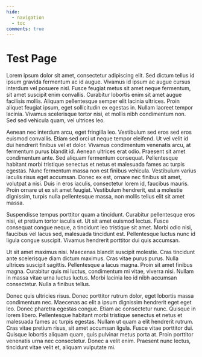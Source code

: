 ```yaml
---
hide:
  - navigation
  - toc
comments: true
---
```


# Test Page

Lorem ipsum dolor sit amet, consectetur adipiscing elit. Sed dictum tellus id ipsum gravida fermentum ac id augue. Vivamus id ipsum ac augue cursus interdum vel posuere nisl. Fusce feugiat metus sit amet neque fermentum, sit amet suscipit enim convallis. Curabitur lobortis enim sit amet augue facilisis mollis. Aliquam pellentesque semper elit lacinia ultrices. Proin aliquet feugiat ipsum, eget sollicitudin ex egestas in. Nullam laoreet tempor lacinia. Vivamus scelerisque tortor nisi, et mollis nibh condimentum non. Sed sed vehicula quam, vel ultrices leo.

Aenean nec interdum arcu, eget fringilla leo. Vestibulum sed eros sed eros euismod convallis. Etiam sed orci ut neque tempor eleifend. Ut vel velit id dui hendrerit finibus vel et dolor. Vivamus condimentum venenatis arcu, at fermentum purus blandit id. Aenean ultrices erat odio. Praesent sit amet condimentum ante. Sed aliquam fermentum consequat. Pellentesque habitant morbi tristique senectus et netus et malesuada fames ac turpis egestas. Nunc fermentum massa non est finibus vehicula. Vestibulum varius iaculis risus eget accumsan. Donec ex est, ornare nec finibus sit amet, volutpat a nisi. Duis in eros iaculis, consectetur lorem id, faucibus mauris. Proin ornare ut ex sit amet feugiat. Vestibulum hendrerit, est a molestie dignissim, turpis nulla pellentesque massa, non mollis tellus elit sit amet massa.

Suspendisse tempus porttitor quam a tincidunt. Curabitur pellentesque eros nisi, et pretium tortor iaculis et. Ut sit amet euismod lectus. Fusce consequat congue neque, a tincidunt leo tristique sit amet. Morbi odio nisi, faucibus vel lacus sed, malesuada tincidunt est. Pellentesque luctus nunc id ligula congue suscipit. Vivamus hendrerit porttitor dui quis accumsan.

Ut sit amet maximus nisi. Maecenas blandit suscipit molestie. Cras tincidunt ante scelerisque diam dictum maximus. Cras vitae purus purus. Nulla ultrices suscipit sagittis. Pellentesque a lacus magna. Proin sit amet finibus magna. Curabitur quis mi luctus, condimentum mi vitae, viverra nisi. Nullam in massa vitae urna luctus luctus. Morbi lacinia leo id nibh accumsan consectetur. Nulla a finibus tellus.

Donec quis ultricies risus. Donec porttitor rutrum dolor, eget lobortis massa condimentum nec. Maecenas ac elit a ipsum dignissim hendrerit eget eget leo. Donec pharetra egestas congue. Etiam ac consectetur nunc. Quisque in lorem libero. Pellentesque habitant morbi tristique senectus et netus et malesuada fames ac turpis egestas. Nullam ut quam a elit hendrerit rutrum. Cras vitae pretium risus, sit amet accumsan ligula. Fusce vitae porttitor dui. Quisque lobortis aliquam quam, quis pulvinar metus porta at. Proin porttitor venenatis urna nec consectetur. Donec a velit enim. Praesent nunc lectus, tincidunt vitae velit et, aliquam vulputate mi.
